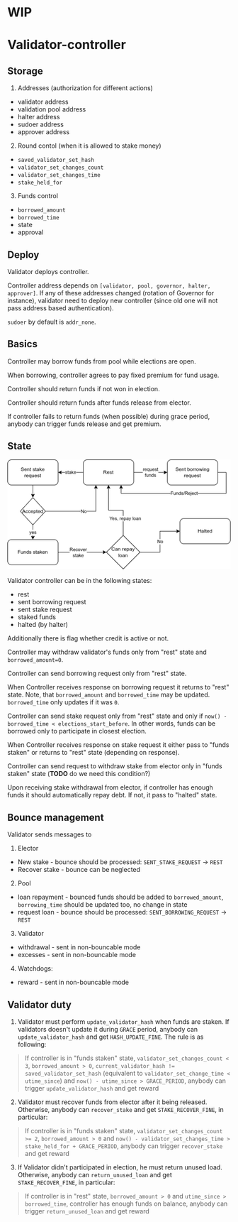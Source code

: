 # WIP
# Validator-controller

## Storage

1. Addresses (authorization for different actions)
  - validator address
  - validation pool address
  - halter address
  - sudoer address
  - approver address
2. Round contol (when it is allowed to stake money)
  - `saved_validator_set_hash`
  - `validator_set_changes_count`
  - `validator_set_changes_time`
  - `stake_held_for`
3. Funds control
  - `borrowed_amount`
  - `borrowed_time`
- state
- approval


## Deploy

Validator deploys controller.

Controller address depends on `[validator, pool, governor, halter, approver]`. If any of these addresses changed (rotation of Governor for instance), validator need to deploy new controller (since old one will not pass address based authentication).

`sudoer` by default is `addr_none`.

## Basics
Controller may borrow funds from pool while elections are open.

When borrowing, controller agrees to pay fixed premium for fund usage.

Controller should return funds if not won in election.

Controller should return funds after funds release from elector.

If controller fails to return funds (when possible) during grace period, anybody can trigger funds release and get premium.


## State

![validator_states](images/controller-states.png)

Validator controller can be in the following states:
- rest
- sent borrowing request
- sent stake request
- staked funds
- halted (by halter)

Additionally there is flag whether credit is active or not.

Controller may withdraw validator's funds only from "rest" state and `borrowed_amount=0`.

Controller can send borrowing request only from "rest" state.

When Controller receives response on borrowing request it returns to "rest" state. Note, that `borrowed_amount` and `borrowed_time` may be updated. `borrowed_time` only updates if it was `0`.

Controller can send stake request only from "rest" state and only if `now() - borrowed_time < elections_start_before`. In other words, funds can be borrowed only to participate in closest election.

When Controller receives response on stake request it either pass to "funds staken" or returns to "rest" state (depending on response).

Controller can send request to withdraw stake from elector only in "funds staken" state (**TODO** do we need this condition?)

Upon receiving stake withdrawal from elector, if controller has enough funds it should automatically repay debt. If not, it pass to "halted" state.

## Bounce management
Validator sends messages to
1. Elector
  * New stake - bounce should be processed: `SENT_STAKE_REQUEST` -> `REST`
  * Recover stake - bounce can be neglected
2. Pool
  * loan repayment - bounced funds should be added to `borrowed_amount`, `borrowing_time` should be updated too, no change in state
  * request loan - bounce should be processed: `SENT_BORROWING_REQUEST` -> `REST`
3. Validator
  * withdrawal - sent in non-bouncable mode
  * excesses - sent in non-bouncable mode
4. Watchdogs:
  * reward - sent in non-bouncable mode

## Validator duty
1. Validator must perform `update_validator_hash` when funds are staken. If validators doesn't update it during `GRACE` period, anybody can `update_validator_hash` and get `HASH_UPDATE_FINE`. The rule is as following:
> If controller is in "funds staken" state, `validator_set_changes_count < 3`, `borrowed_amount > 0`, `current_validator_hash != saved_validator_set_hash` (equivalent to `validator_set_change_time < utime_since`) and `now() - utime_since > GRACE_PERIOD`, anybody can trigger `update_validator_hash` and get reward

2. Validator must recover funds from elector after it being released. Otherwise, anybody can `recover_stake` and get `STAKE_RECOVER_FINE`, in particular:
> If controller is in "funds staken" state, `validator_set_changes_count >= 2`, `borrowed_amount > 0` and `now() - validator_set_changes_time > stake_held_for + GRACE_PERIOD`, anybody can trigger `recover_stake` and get reward

3. If Validator didn't participated in election, he must return unused load. Otherwise, anybody can `return_unused_loan` and get `STAKE_RECOVER_FINE`, in particular:
> If controller is in "rest" state, `borrowed_amount > 0` and `utime_since > borrowed_time`, controller has enough funds on balance, anybody can trigger `return_unused_loan` and get reward
